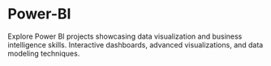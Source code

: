 # Power-BI
Explore Power BI projects showcasing data visualization and business intelligence skills. Interactive dashboards, advanced visualizations, and data modeling techniques. 
